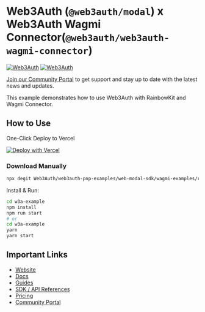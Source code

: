# Web3Auth (`@web3auth/modal`) x Web3Auth Wagmi Connector(`@web3auth/web3auth-wagmi-connector`)

[![Web3Auth](https://img.shields.io/badge/Web3Auth-SDK-blue)](https://web3auth.io/docs/sdk/pnp/web/wagmi-connector)
[![Web3Auth](https://img.shields.io/badge/Web3Auth-Community-cyan)](https://community.web3auth.io)

[Join our Community Portal](https://community.web3auth.io/) to get support and stay up to date with the latest news and updates.

This example demonstrates how to use Web3Auth with RainbowKit and Wagmi Connector.

## How to Use

One-Click Deploy to Vercel

[![Deploy with Vercel](https://vercel.com/button)](https://vercel.com/new/clone?repository-url=https%3A%2F%2Fgithub.com%2FWeb3Auth%2Fweb3auth-pnp-examples%2Ftree%2Fmain%2Fweb-modal-sdk%2Fwagmi-examples%2Frainbowkit-modal-example&project-name=w3a-wagmi-rainbowkit-modal&repository-name=w3a-wagmi-rainbowkit-modal)

### Download Manually

```bash
npx degit Web3Auth/web3auth-pnp-examples/web-modal-sdk/wagmi-examples/rainbowkit-modal-example w3a-example
```

Install & Run:

```bash
cd w3a-example
npm install
npm run start
# or
cd w3a-example
yarn
yarn start
```

## Important Links

- [Website](https://web3auth.io)
- [Docs](https://web3auth.io/docs)
- [Guides](https://web3auth.io/docs/content-hub?type=guides)
- [SDK / API References](https://web3auth.io/docs/sdk)
- [Pricing](https://web3auth.io/pricing.html)
- [Community Portal](https://community.web3auth.io)
